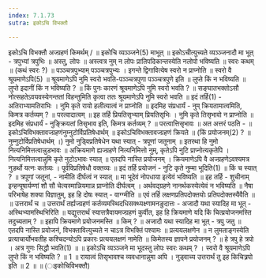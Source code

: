 ```yaml
---
index: 7.1.73
sutra: इकोऽचि विभक्तौ

---
```

 इकोऽचि विभक्तौ अज्ग्रहणं किमर्थम् / ॥ इकोचि व्यञ्ञ्जने(5) माभूत् ॥ इकोऽचीत्युच्यते व्यञ्ञ्जनादौ मा भूत् - त्रपुभ्यां त्रपुभिः ॥ अस्तु, लोपः ॥ अस्त्वत्र नुम् न लोपः प्रातिपदिकान्तस्येति नलोपो भविष्यति ॥ स्वरः कथम् ॥ (कथं स्वरः ?) ॥ पञ्ञ्चत्रपुभ्याम् पञ्ञ्चत्रपुभ्यः । इगन्ते द्विगावित्येष स्वरो न प्राप्नोति ॥ स्वरो वै श्रूयमाणेऽपि(5) ॥ श्रूयमाणेऽपि नुमि स्वरो भवति-पञ्ञ्चत्रपुणा पञ्ञ्चत्रपुणे इति ॥ लुप्ते किं न भविष्यति ॥ लुप्ते इदानीं किं न भविष्यति ? ॥ किं पुनः कारणं श्रूयमाणेऽपि नुमि स्वरो भवति ? ॥ सङ्घातभक्तोऽसौ नोत्सहतेऽवयवस्येगन्ततां विहन्तुमिति कृत्वा ततः श्रूयमाणेऽपि नुमि स्वरो भवति ॥ इदं तर्हि(1) - अतिराभ्यामतिराभिः । नुमि कृते रायो हलीत्यात्वं न प्राप्नोति ॥ इदमिह संप्रधार्यं - नुम् क्रियतामात्वमिति, किमत्र कर्तव्यम् ? ॥ परत्वादात्वम् ॥ इह तर्हि प्रियतिसृभ्याम् प्रियतिसृभिः । नुमि कृते तिसृभावो न प्राप्नोति ॥ इदमिह संप्रधार्यं - नुङ्क्रियतां तिसृभाव इति, किमत्र कर्तव्यम् ? ॥ परत्वात्तिसृभावः ॥ अत अत्तरं पठति -  ॥ इकोऽचिविभक्तावज्ग्रहणंनुम्नुटोर्विप्रतिषेधार्थम् ॥ इकोऽचिविभक्तावज्ग्रहणं क्रियते ॥ (किं प्रयोजनम्(2) ? ॥ नुम्नुटोर्विप्रतिषेधार्थम् ।) नुमो नुडि्वप्रतिषेधेन यथा स्यात् - त्रपूणां जतूनाम् ॥ इतरथा हि नुमो नित्यनिमित्तत्वान्नुडभावः ॥ अक्रियमाणे ह्यज्ग्रहणे नित्यनिमित्तो नुम्, कृतेऽपि नुटि प्राप्नोत्यकृतेपि । नित्यनिमित्तत्वान्नुमि कृते नुटोऽभावः स्यात् ॥ एतदपि नास्ति प्रयोजनम् । क्रियमाणेऽपि वै अज्ग्रहणेऽवश्यमत्र नुडर्थो यत्नः कर्तव्यः । पूर्वविप्रतिषेधौ वक्तव्यः ॥ इदं तर्हि प्रयोजनं - नुटि कृते नुम्मा भूदिति(1) ॥ किं च स्यात् ? ॥ त्रपूणां जतूनां, - नामीति दीर्घत्वं न स्यात् ॥ मा भूदेवं नोपधाया इत्येवं भविष्यति ॥ इह तर्हि - शुचीनाम् इन्हन्पूषार्यम्णां शौ सौ चेत्यस्मान्नियमान्न प्राप्नोति दीर्घत्वम् । अर्थवद्ग्रहणे नानर्थकस्येत्येवं न भविष्यति ॥ नैषा परिभाषेह शक्या विज्ञातुम्, इह हि दोषः स्यात्  - वाग्ग्मीति ॥ एवं तर्हि लक्षणप्रतिपदोक्तयोः प्रतिपदोक्तस्यैवैति ॥ ॥ उत्तरार्थं च ॥ उत्तरार्थं तर्ह्यज्ग्रहणं कर्तव्यमस्थिदधिसक्थ्यक्ष्णामनङुदात्तः - अजादौ यथा स्यादिह मा भूत् - अस्थिभ्यामस्थिभिरिति ॥ यद्युत्तरार्थं स्यात्तत्रैवायमज्ग्रहणं कुर्वीत, इह हि क्रियमाणे यदि किं चित्प्रयोजनमस्ति तदुच्यताम् ? ॥ इहापि क्रियमाणे प्रयोजनमस्ति ॥ किम् ? ॥ अजादौ यथा स्यादिह मा भूत् - त्रपु जतु ॥ एतदपि नास्ति प्रयोजनं, विभक्तावित्युच्यते न चाऽत्र विभक्तिं पश्यामः ॥ प्रत्ययलक्षणेन ॥ न लुमताङ्गस्येति प्रत्याचार्योभवतीह कश्चिदन्योऽपि प्रकारः प्रत्ययलक्षणं नामेति ॥ किमेतस्य ज्ञापने प्रयोजनम् ? ॥ हे त्रपु हे त्रपो । अत्र गुणः सिद्धौ भवति(1) ॥ ॥ इकोऽचि व्यञ्ञ्जने मा भूदस्तु लोपः स्वरः कथम् ? । स्वरो वै श्रूयमाणेऽपि लुप्ते किं न भविष्यति ? ॥ 1 ॥ रायात्वं तिसृभावश्च व्यवधानान्नुमा अपि । नुड्वाच्य उत्तरार्थं तु इह किचित्र्रपो इति ॥ 2 ॥ ॥ (ःइकोचिविभक्तौ) 
